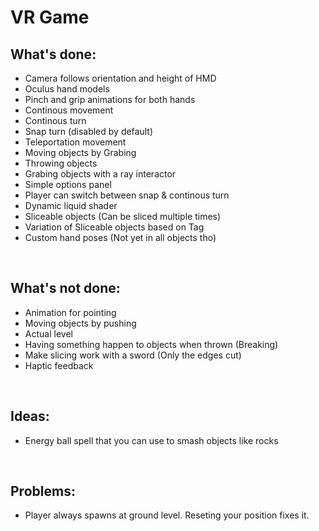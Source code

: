 <h1>VR Game</h1>

<h2>What's done:</h2> 
<ul>
<li> Camera follows orientation and height of HMD </li>
<li> Oculus hand models </li>
<li> Pinch and grip animations for both hands </li>
<li> Continous movement </li>
<li> Continous turn </li>
<li> Snap turn (disabled by default) </li>
<li> Teleportation movement </li>
<li> Moving objects by Grabing </li>
<li> Throwing objects </li>
<li> Grabing objects with a ray interactor </li>
<li> Simple options panel </li>
<li> Player can switch between snap & continous turn </li>
<li> Dynamic liquid shader </li>
<li> Sliceable objects (Can be sliced multiple times) </li>
<li> Variation of Sliceable objects based on Tag </li>
<li> Custom hand poses (Not yet in all objects tho) </li>
</ul>
</br>

<h2>What's not done:</h2> 
<ul>
<li> Animation for pointing </li>
<li> Moving objects by pushing </li>
<li> Actual level </li>
<li> Having something happen to objects when thrown (Breaking) </li>
<li> Make slicing work with a sword (Only the edges cut) </li>
<li> Haptic feedback </li>
</ul>
</br>

<h2>Ideas:</h2> 
<ul>
<li> Energy ball spell that you can use to smash objects like rocks </li>
</ul>
</br>

<h2>Problems:</h2> 
<ul>
<li> Player always spawns at ground level. Reseting your position fixes it. </li>
</ul>
</br>
